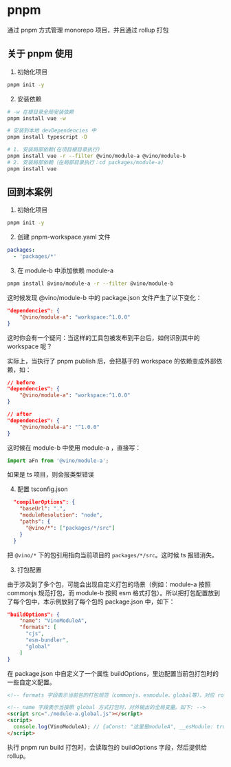 # pnpm

通过 pnpm 方式管理 monorepo 项目，并且通过 rollup 打包

## 关于 pnpm 使用

1. 初始化项目

```bash
pnpm init -y
```

2. 安装依赖

```bash
# -w 在根目录全局安装依赖
pnpm install vue -w

# 安装到本地 devDependencies 中
pnpm install typescript -D

# 1. 安装局部依赖(在项目根目录执行)
pnpm install vue -r --filter @vino/module-a @vino/module-b
# 2. 安装局部依赖（在局部目录执行：cd packages/module-a）
pnpm install vue
```

## 回到本案例

1. 初始化项目

```bash
pnpm init -y
```

2. 创建 pnpm-workspace.yaml 文件

```yaml
packages:
  - 'packages/*'
```

3. 在 module-b 中添加依赖 module-a

```bash
pnpm install @vino/module-a -r --filter @vino/module-b
```

这时候发现 @vino/module-b 中的 package.json 文件产生了以下变化：

```json
"dependencies": {
    "@vino/module-a": "workspace:^1.0.0"
}
```

这时你会有一个疑问：当这样的工具包被发布到平台后，如何识别其中的 workspace 呢？

实际上，当执行了 pnpm publish 后，会把基于的 workspace 的依赖变成外部依赖，如：

```json
// before
"dependencies": {
    "@vino/module-a": "workspace:^1.0.0"
}

// after
"dependencies": {
    "@vino/module-a": "^1.0.0"
}
```

这时候在 module-b 中使用 module-a ，直接写：

```js
import aFn from '@vino/module-a';
```

如果是 ts 项目，则会报类型错误

4. 配置 tsconfig.json

```json
  "compilerOptions": {
    "baseUrl": ".",
    "moduleResolution": "node",
    "paths": {
      "@vino/*": ["packages/*/src"]
    }
  }
```

把 `@vino/*` 下的包引用指向当前项目的 `packages/*/src`。这时候 ts 报错消失。

3. 打包配置

由于涉及到了多个包，可能会出现自定义打包的场景（例如：module-a 按照 commonjs 规范打包，而 module-b 按照 esm 格式打包）。所以把打包配置放到了每个包中，本示例放到了每个包的 package.json 中，如下：

```json
"buildOptions": {
    "name": "VinoModuleA",
    "formats": [
      "cjs",
      "esm-bundler",
      "global"
    ]
}
```

在 package.json 中自定义了一个属性 buildOptions，里边配置当前包打包时的一些自定义配置。

```html
<!-- formats 字段表示当前包的打包规范（commonjs、esmodule、global等），对应 rollup.config.js 中的 outputConfig 映射。 -->

<!-- name 字段表示当按照 global 方式打包时，对外输出的全局变量。如下: -->
<script src="./module-a.global.js"></script>
<script>
  console.log(VinoModuleA); // {aConst: "这里是moduleA", __esModule: true, default: f}
</script>
```

执行 pnpm run build 打包时，会读取包的 buildOptions 字段，然后提供给 rollup。
